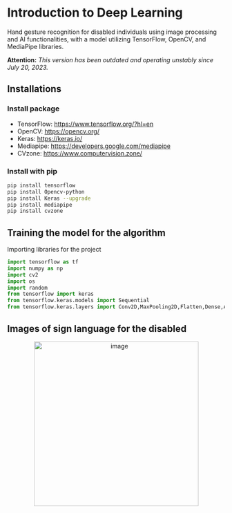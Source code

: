 # Introduction to Deep Learning
<p>Hand gesture recognition for disabled individuals using image processing and AI functionalities, with a model utilizing TensorFlow, OpenCV, and MediaPipe libraries.</p>

**Attention:** *This version has been outdated and operating unstably since July 20, 2023.*

## Installations
### Install package
- TensorFlow: <https://www.tensorflow.org/?hl=en>
- OpenCV: <https://opencv.org/>
- Keras: <https://keras.io/>
- Mediapipe: <https://developers.google.com/mediapipe>
- CVzone: <https://www.computervision.zone/>
### Install with pip
```bash
pip install tensorflow
pip install Opencv-python
pip install Keras --upgrade
pip install mediapipe
pip install cvzone
```

## Training the model for the algorithm
Importing libraries for the project
```python
import tensorflow as tf
import numpy as np
import cv2
import os
import random
from tensorflow import keras
from tensorflow.keras.models import Sequential
from tensorflow.keras.layers import Conv2D,MaxPooling2D,Flatten,Dense,Activation
```
## Images of sign language for the disabled
<div align=center>
  <img width="381" alt="image" src="https://github.com/huydaker/SignLanguage/assets/92807267/d613be93-315b-4073-8fb4-78a7374d7b81">

</div>
